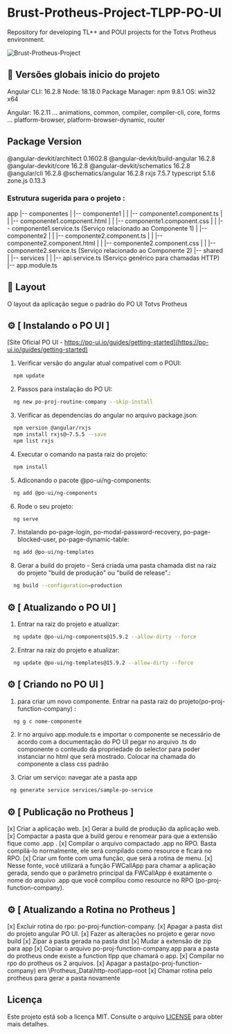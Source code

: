 # Brust-Protheus-Project-TLPP-PO-UI
Repository for developing TL++ and POUI projects for the Totvs Protheus environment.

![Brust-Protheus-Project](./poui/Brust-Protheus-Project/src/assets/images/logo.svg)

## 📖 Versões globais inicio do projeto

Angular CLI: 16.2.8
Node: 18.18.0
Package Manager: npm 9.8.1
OS: win32 x64

Angular: 16.2.11
... animations, common, compiler, compiler-cli, core, forms
... platform-browser, platform-browser-dynamic, router

Package                         Version
---------------------------------------------------------
@angular-devkit/architect       0.1602.8
@angular-devkit/build-angular   16.2.8
@angular-devkit/core            16.2.8
@angular-devkit/schematics      16.2.8
@angular/cli                    16.2.8
@schematics/angular             16.2.8
rxjs                            7.5.7
typescript                      5.1.6
zone.js                         0.13.3

### Estrutura sugerida para o projeto :

app
|-- componentes
|   |-- componente1
|   |   |-- componente1.component.ts
|   |   |-- componente1.component.html
|   |   |-- componente1.component.css
|   |   |-- componente1.service.ts (Serviço relacionado ao Componente 1)
|   |-- componente2
|   |   |-- componente2.component.ts
|   |   |-- componente2.component.html
|   |   |-- componente2.component.css
|   |   |-- componente2.service.ts (Serviço relacionado ao Componente 2)
|-- shared
|   |-- services
|   |   |-- api.service.ts (Serviço genérico para chamadas HTTP)
|-- app.module.ts

## 🎨 Layout

O layout da aplicação segue o padrão do PO UI Totvs Protheus

## ⚙️ [ Instalando o PO UI ]

[Site Oficial PO UI - https://po-ui.io/guides/getting-started](https://po-ui.io/guides/getting-started)

1. Verificar versão do angular atual compativel com o POUI:
```bash
  npm update
```

2. Passos para instalação do PO UI:
```bash
  ng new po-proj-routine-company --skip-install
```

3. Verificar as dependencias do angular no arquivo package.json:
```bash
  npm version @angular/rxjs 
  npm install rxjs@~7.5.5 --save
  npm list rxjs
```

4. Executar o comando na pasta raiz do projeto:
```bash
  npm install
```

5. Adiconando o pacote @po-ui/ng-components:
```bash
  ng add @po-ui/ng-components
```

6. Rode o seu projeto:
```bash
  ng serve
```

7. Instalando po-page-login, po-modal-password-recovery, po-page-blocked-user, po-page-dynamic-table:
```bash
  ng add @po-ui/ng-templates
```

8. Gerar a build do projeto - Será criada uma pasta chamada dist na raiz do projeto "build de produção" ou "build de release".:
```bash
  ng build --configuration=production
```

## ⚙️ [ Atualizando o PO UI ]

1. Entrar na raiz do projeto e atualizar:
```bash
  ng update @po-ui/ng-components@15.9.2 --allow-dirty --force
```

2. Entrar na raiz do projeto e atualizar:
```bash
  ng update @po-ui/ng-templates@15.9.2 --allow-dirty --force
```

## ⚙️ [ Criando no PO UI ]

1. para criar um novo componente. Entrar na pasta raiz do projeto(po-proj-function-company) :
```bash
  ng g c nome-componente
```

2. Ir no arquivo app.module.ts e importar o componente se necessário de acordo com a documentação do PO UI
    pegar no arquivo .ts do componente o conteudo da propriedade do selector para poder instanciar no html que será mostrado.
    Colocar na chamada do componente a class css padrão

3. Criar um serviço:
navegar ate a pasta app
```bash
 ng generate service services/sample-po-service
```

## ⚙️ [ Publicação no Protheus ]

[x] Criar a aplicação web.
[x] Gerar a build de produção da aplicação web.
[x] Compactar a pasta que a build gerou e renomear para que a extensão fique como .app .
[x] Compilar o arquivo compactado .app no RPO. Basta compilá-lo normalmente, ele será compilado como resource e ficará no RPO.
[x] Criar um fonte com uma função, que será a rotina de menu.
[x] Nesse fonte, você utilizará a função FWCallApp para chamar a aplicação gerada, sendo que o parâmetro principal da FWCallApp é exatamente o nome do arquivo .app que você compilou como resource no RPO (po-proj-function-company).

## ⚙️ [ Atualizando a Rotina no Protheus ]

[x] Excluir rotina do rpo: po-proj-function-company.
[x] Apagar a pasta dist do projeto angular PO UI.
[x] Fazer as alterações no projeto e gerar novo build
[x] Zipar a pasta gerada na pasta dist
[x] Mudar a extensão de zip para app
[x] Copiar o arquivo  po-proj-function-company.app para a pasta do protheus onde existe a function tlpp que chamará o app.
[x] Compilar no rpo do protheus os 2 arquivos.
[x] Apagar a pasta(po-proj-function-company) em \Protheus_Data\http-root\app-root
[x] Chamar rotina pelo protheus para gerar a pasta novamente

## Licença
Este projeto está sob a licença MIT. Consulte o arquivo [LICENSE](./LICENSE) para obter mais detalhes.